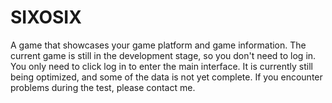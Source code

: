 # SIXOSIX
A game that showcases your game platform and game information. The current game is still in the development stage, so you don't need to log in. You only need to click log in to enter the main interface. It is currently still being optimized, and some of the data is not yet complete. If you encounter problems during the test, please contact me.
